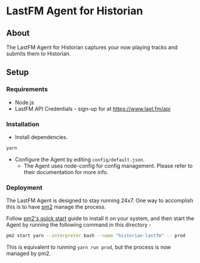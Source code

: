 # LastFM Agent for Historian

## About

The LastFM Agent for Historian captures your now playing tracks and submits them to Historian.

## Setup

### Requirements
- Node.js
- LastFM API Credentials -  sign-up for at https://www.last.fm/api

### Installation
- Install dependencies.
```bash
yarn
```
- Configure the Agent by editing `config/default.json`.
    - The Agent uses node-config for config management. Please refer to their documentation for more info.

### Deployment
The LastFM Agent is designed to stay running 24x7. One way to accomplish this is to have [pm2](https://pm2.keymetrics.io/) manage the process. 

Follow [pm2's quick start](https://pm2.keymetrics.io/docs/usage/quick-start/) guide to install it on your system, and then start the Agent by running the following command in this directory - 
```bash
pm2 start yarn --interpreter bash --name "historian-lastfm" -- prod
```
This is equivalent to running `yarn run prod`, but the process is now managed by pm2. 